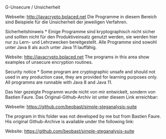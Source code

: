 G-Unsecure / Unsicherheit

Webseite: http://javacrypto.bplaced.net Die Programme in diesem Bereich sind Beispiele für die Unsicherheit der jeweiligen Verfahren.

Sicherheitshinweis * Einige Programme sind kryptographisch nicht sicher und sollten nicht für den Produktiveinsatz genutzt werden, sie werden hier nur zu Lern- und Lehrzwecken bereitgestellt. Alle Programme sind sowohl unter Java 8 als auch unter Java 11 lauffähig.

Website: http://javacrypto.bplaced.net The programs in this area show examples of unsecure encryption routines.

Security notice * Some program are cryptographic unsafe and should not used in any production case, they are provided for learning purposes only. All programms are runnable with Java 8 and Java 11.

Das hier gezeigte Programm wurde nicht von mir entwickelt, sondern von Bastien Faure. Das Original-Github-Archiv ist unter diesem Link erreichbar:

Webseite: https://github.com/beobast/simple-steganalysis-suite

The program in this folder was not developed by me but from Bastien Faure. His original Github-Archive is available under the following link:

Website: https://github.com/beobast/simple-steganalysis-suite

